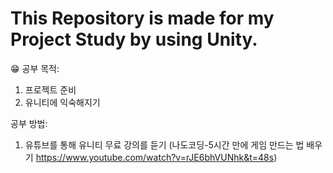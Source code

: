 # This Repository is made for my Project Study by using Unity.
😁
공부 목적:<br/>
1. 프로젝트 준비 
2. 유니티에 익숙해지기

공부 방법:
1. 유튜브를 통해 유니티 무료 강의를 듣기
   (나도코딩-5시간 만에 게임 만드는 법 배우기 https://www.youtube.com/watch?v=rJE6bhVUNhk&t=48s)
